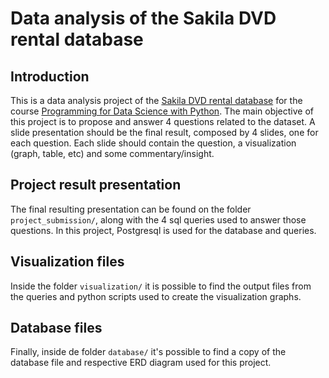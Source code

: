 # Data analysis of the Sakila DVD rental database

## Introduction

This is a data analysis project of the [Sakila DVD rental database](https://www.postgresqltutorial.com/postgresql-getting-started/postgresql-sample-database/) for the course [Programming for Data Science with Python](https://www.udacity.com/course/programming-for-data-science-nanodegree--nd104).
The main objective of this project is to propose and answer 4 questions related to the dataset.
A slide presentation should be the final result, composed by 4 slides, one for each question.
Each slide should contain the question, a visualization (graph, table, etc) and some commentary/insight.

## Project result presentation

The final resulting presentation can be found on the folder `project_submission/`, along with the 4 sql queries used to answer those questions.
In this project, Postgresql is used for the database and queries.

## Visualization files

Inside the folder `visualization/` it is possible to find the output files from the queries and python scripts used to create the visualization graphs.

## Database files

Finally, inside de folder `database/` it's possible to find a copy of the database file and respective ERD diagram used for this project.
